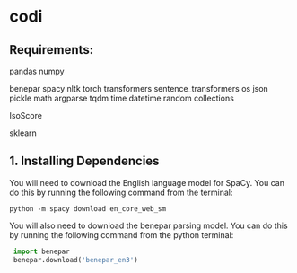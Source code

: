 # codi

## Requirements:

pandas
numpy

benepar
spacy
nltk
torch
transformers
sentence_transformers
os
json
pickle
math
argparse
tqdm
time
datetime
random
collections

IsoScore

sklearn

## 1. Installing Dependencies

You will need to download the English language model for SpaCy. You can do this by running the following command from the terminal:

`python -m spacy download en_core_web_sm`

You will also need to download the benepar parsing model. You can do this by running the following command from the python terminal:


```python
 import benepar
 benepar.download('benepar_en3')
```
